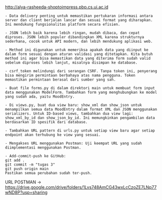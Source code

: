 http://alya-rasheeda-shoptoimpress.pbp.cs.ui.ac.id

<!-- Jelaskan mengapa kita memerlukan data delivery dalam pengimplementasian sebuah platform? -->
    - Data delivery penting untuk memastikan pertukaran informasi antara server dan client berjalan lancar dan sesuai format yang diharapkan. Ini mendukung fungsionalitas platform secara efisien.

<!-- Menurutmu, mana yang lebih baik antara XML dan JSON? Mengapa JSON lebih populer dibandingkan XML? -->
    - JSON lebih baik karena lebih ringan, mudah dibaca, dan cepat diproses. JSON lebih populer dibandingkan XML karena strukturnya sederhana, cocok untuk API modern, dan lebih mendukung aplikasi web.

<!-- Jelaskan fungsi dari method is_valid() pada form Django dan mengapa kita membutuhkan method tersebut? -->
    - Method ini digunakan untuk memeriksa apakah data yang diinput ke dalam form sesuai dengan aturan validasi yang ditetapkan. Kita butuh method ini agar bisa memastikan data yang diterima form sudah valid sebelum diproses lebih lanjut, misalnya disimpan ke database.

<!-- Mengapa kita membutuhkan csrf_token saat membuat form di Django? Apa yang dapat terjadi jika kita tidak menambahkan csrf_token pada form Django? Bagaimana hal tersebut dapat dimanfaatkan oleh penyerang? -->
    - csrf_token melindungi dari serangan CSRF. Tanpa token ini, penyerang bisa mengirim permintaan berbahaya atas nama pengguna. Token memastikan permintaan berasal dari sumber yang sah.

<!-- Jelaskan bagaimana cara kamu mengimplementasikan checklist di atas secara step-by-step (bukan hanya sekadar mengikuti tutorial). -->
    - Buat file forms.py di dalam direktori main untuk membuat form input data menggunakan ModelForm. Tambahkan form yang menghubungkan ke model yang sudah ada, yaitu MoodEntry.

    - Di views.py, buat dua view baru: show_xml dan show_json untuk menampilkan semua data MoodEntry dalam format XML dan JSON menggunakan serializers. Untuk ID-based views, tambahkan dua view lagi: show_xml_by_id dan show_json_by_id. Ini memungkinkan pengambilan data berdasarkan ID spesifik dari database.

    - Tambahkan URL pattern di urls.py untuk setiap view baru agar setiap endpoint akan terhubung ke view yang sesuai.

    - Mengakses URL menggunakan Postman: Uji keempat URL yang sudah diimplementasi menggunakan Postman.

    - Add-commit-push ke GitHub: 
    git add .
    git commit -m "tugas 3"
    git push origin main
    Pastikan semua perubahan sudah ter-push.
 
URL POSTMAN -> https://drive.google.com/drive/folders/1Lvs748AmCG43wxLcCzoZE7LNp77wND8P?usp=sharing
